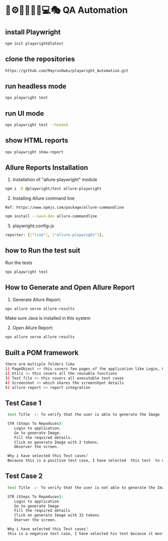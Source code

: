 # 🤖⚙️🔧🦾👩‍💻💻🎭 QA Automation


## install Playwright 

```sh
npm init playwright@latest
```
## clone the repositories

```sh
https://github.com/MayrusOwku/playwright_Automation.git
```

## run headless mode 

```sh
npx playwright test
```

## run UI mode 

```sh
npx playwright test --headed
```

## show HTML reports

```sh
npx playwright show-report
```
## Allure Reports Installation

1) Installation of "allure-playwright" module
```sh
npm i -D @playwright/test allure-playwright
```

2) Installing Allure command line
```
Ref: https://www.npmjs.com/package/allure-commandline
```
```sh
npm install --save-dev allure-commandline
```

3) playwright.config-js
```sh
reporter: [["line"], ["allure-playwright"]],
````

## how to Run the test suit

Run the tests
```sh
npx playwright test
```

## How to Generate and Open Allure Report 

1) Generate Allure Report:
```sh
npx allure serve allure-results
```
Make sure Java is installed in this system 

2) Open Allure Report:
```sh
npx allure serve allure-results
```

## Built a POM framework 
```sh
there are multiple folders like 
1) PageObject >> this covers few pages of the application like Login, Generate Image.
2) Utils >> this covers all the reusable functions 
3) Test file >> this covers all executable test cases 
4) Screenshot >> which shares the screenshpot details 
5) allure report >> report integration 
```
 
## Test Case 1
```sh
 test Title  :- To verify that the user is able to generate the Image 

 STR (Steps To Repoduces):
    Login to application.
    Go to generate Image.
    Fill the required details.
    Click on generate Image with 2 tokens.
    Observer the screen.

 Why i have selected this Test cases?
 Because this is a positive test case, I have selected  this test  to ensures uniform quality and accuracy and Delivers faster result as expected, also I felt that most reusable at the time of regression 
```

## Test Case 2
```sh
 test Title  :- To verify that the user is not able to generate the Image and able to see the error message when we have low balance

 STR (Steps To Repoduces):
    Login to application
    Go to generate Image 
    Fill the required details
    Click on generate Image with 32 tokens 
    Oserver the screen.

 Why i have selected this Test cases?
 this is a negative test case, I have selected his test because it most of the user will try to generate the image even after the Balance in account is Zero,so as they try to  generate the image we shoule deliver a proper error message. and here in this automation we are validaing the the error message.
 ```